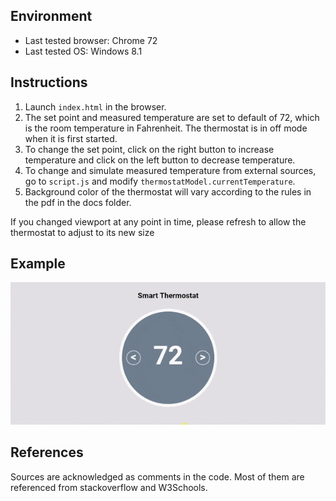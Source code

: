 ## Environment
* Last tested browser: Chrome 72
* Last tested OS: Windows 8.1

## Instructions
1. Launch `index.html` in the browser. 
2. The set point and measured temperature are set to default of 72, which is the room temperature in Fahrenheit. The thermostat is in off mode when it is first started.
3. To change the set point, click on the right button to increase temperature and click on the left button to decrease temperature.
4. To change and simulate measured temperature from external sources, go to `script.js` and modify `thermostatModel.currentTemperature`.
5. Background color of the thermostat will vary according to the rules in the pdf in the docs folder.

If you changed viewport at any point in time, please refresh to allow the thermostat to adjust to its new size

## Example
![screen_recording](docs/assets/screen_recording.gif)

## References
Sources are acknowledged as comments in the code. Most of them are referenced from stackoverflow and W3Schools.